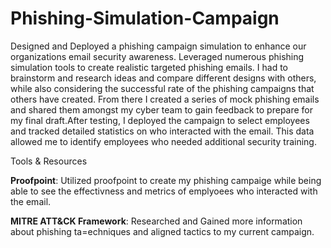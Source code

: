 # Phishing-Simulation-Campaign
Designed and Deployed a phishing campaign simulation to enhance our organizations email security awareness. Leveraged numerous phishing simulation tools to create realistic targeted phishing emails. I had to brainstorm and research ideas and compare different designs with others, while also considering the successful rate of the phishing campaigns that others have created. From there I created a series of mock phishing emails and shared them amongst my cyber team to gain feedback to prepare for my final draft.After testing, I deployed the campaign to select employees and tracked detailed statistics on who interacted with the email. This data allowed me to identify employees who needed additional security training.

Tools & Resources

**Proofpoint**: Utilized proofpoint to create my phishing campaige while being able to see the effectivness and metrics of emplyoees who interacted with the email. 

**MITRE ATT&CK Framework**: Researched and Gained more information about phishing ta=echniques and aligned tactics to my current campaign.


